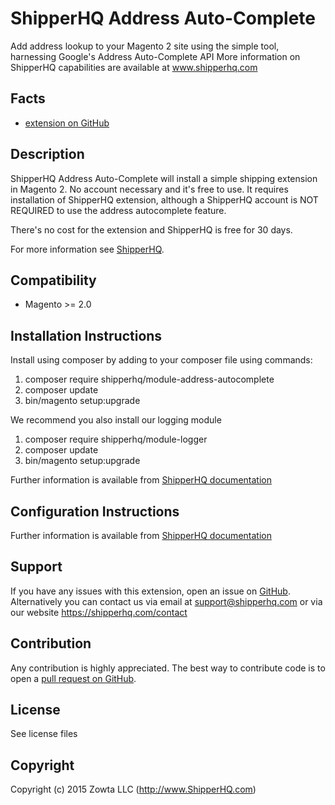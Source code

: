 # ShipperHQ Address Auto-Complete
Add address lookup to your Magento 2 site using the simple tool, harnessing Google's Address Auto-Complete API
More information on ShipperHQ capabilities are available at www.shipperhq.com

Facts
-----
- [extension on GitHub](https://github.com/shipperhq/module-address-autocomplete)

Description
-----------
ShipperHQ Address Auto-Complete will install a simple shipping extension in Magento 2. No account necessary and it's free to use. 
It requires installation of ShipperHQ extension, although a ShipperHQ account is NOT REQUIRED to use the address autocomplete feature.  

There's no cost for the extension and ShipperHQ is free for 30 days.

For more information see [ShipperHQ](https://shipperhq.com/magento2).

Compatibility
-------------
- Magento >= 2.0

Installation Instructions
-------------------------
Install using composer by adding to your composer file using commands:

1. composer require shipperhq/module-address-autocomplete
2. composer update
3. bin/magento setup:upgrade

We recommend you also install our logging module

1. composer require shipperhq/module-logger
2. composer update
3. bin/magento setup:upgrade

Further information is available from [ShipperHQ documentation](http://docs.shipperhq.com/installing-the-shipperhq-address-autocomplete-extension/)

Configuration Instructions
-------------------------

Further information is available from [ShipperHQ documentation](http://docs.shipperhq.com/configure-shipperhq-address-autocomplete/)

Support
-------
If you have any issues with this extension, open an issue on [GitHub](https://github.com/shipperhq/module-address-autocomplete/issues).
Alternatively you can contact us via email at support@shipperhq.com or via our website https://shipperhq.com/contact

Contribution
------------
Any contribution is highly appreciated. The best way to contribute code is to open a [pull request on GitHub](https://help.github.com/articles/using-pull-requests).

License
-------
See license files

Copyright
---------
Copyright (c) 2015 Zowta LLC (http://www.ShipperHQ.com)